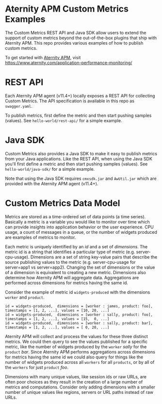 # Aternity APM Custom Metrics Examples

The Custom Metrics REST API and Java SDK allow users to extend the support of custom metrics beyond the out-of-the-box plugins that ship with Aternity APM. This repo provides various examples of how to publish custom metrics.

To get started with [Aternity APM](https://www.aternity.com/application-performance-monitoring/), visit https://www.aternity.com/application-performance-monitoring/


# REST API

Each Aternity APM agent (v11.4+) locally exposes a REST API for collecting Custom Metrics. The API specification is available in this repo as `swagger.yaml`. 

To publish metrics, first define the metric and then start pushing samples (values). See `hello-world/rest-api/` for a simple example.

# Java SDK

Custom Metrics also provides a Java SDK to make it easy to publish metrics from your Java applications. Like the REST API, when using the Java SDK you'll first define a metric and then start pushing samples (values). See `hello-world/java-sdk/` for a simple example.

Note that using the Java SDK requires `cmxsdk.jar` and `AwUtil.jar` which are provided with the Aternity APM agent (v11.4+). 


# Custom Metrics Data Model

Metrics are stored as a time-ordered set of data points (a time series).  Basically a metric is a variable you would like to monitor over time which can provide insights into application behavior or the user experience. CPU usage, a count of messages in a queue, or the number of widgets produced are examples of metrics to monitor.

Each metric is uniquely identified by an *id* and a set of *dimensions*. The metric id is a string that identifies a particular type of metric (e.g. server-cpu-usage). Dimensions are a set of string key-value pairs that describe the source publishing values to the metric (e.g. server-cpu-usage for server=app1 vs server=app2).  Changing the set of dimensions or the value of a dimension is equivalent to creating a new metric.  Dimensions also determine how Aternity APM will aggregate data. Aggregations are performed across dimensions for metrics having the same id.

Consider the example of metric id `widgets-produced` with the dimensions `worker` and `product`.

```
id = widgets-produced,  dimensions = [worker : james, product: foo],  timestamps = [1, 2, ...], values = [10, 20, ...]
id = widgets-produced,  dimensions = [worker : sally, product: foo],  timestamps = [1, 2, ...], values = [15,  0, ...]
id = widgets-produced,  dimensions = [worker : sally, product: bar],  timestamps = [1, 2, ...], values = [ 0, 20, ...]
```

Aternity APM will collect and process the values for these three distinct metrics.  We could then query to see the values published for a specific metric, like the number of widgets produced by the `worker` *sally* for the `product` *bar*.  Since Aternity APM performs aggregations across dimensions for metrics having the same id we could also query for things like the number of widgets produced across all `workers` for all `products`, or by all of the `workers` for just `product` *foo*.

Dimensions with many unique values, like session ids or raw URLs, are often poor choices as they result in the creation of a large number of metrics and computations. Consider only adding dimensions with a smaller number of unique values like regions, servers or URL paths instead of raw URLs.  
